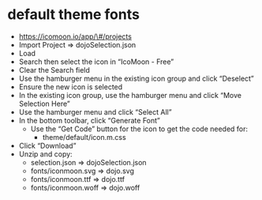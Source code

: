 # default theme fonts

-   https://icomoon.io/app/\#/projects
-   Import Project =&gt; dojoSelection.json
-   Load
-   Search then select the icon in “IcoMoon - Free”
-   Clear the Search field
-   Use the hamburger menu in the existing icon group and click “Deselect”
-   Ensure the new icon is selected
-   In the existing icon group, use the hamburger menu and click “Move Selection Here”
-   Use the hamburger menu and click “Select All”
-   In the bottom toolbar, click “Generate Font”
    -   Use the “Get Code” button for the icon to get the code needed for:
        -   theme/default/icon.m.css
-   Click “Download”
-   Unzip and copy:
    -   selection.json =&gt; dojoSelection.json
    -   fonts/iconmoon.svg =&gt; dojo.svg
    -   fonts/iconmoon.ttf =&gt; dojo.ttf
    -   fonts/iconmoon.woff =&gt; dojo.woff
